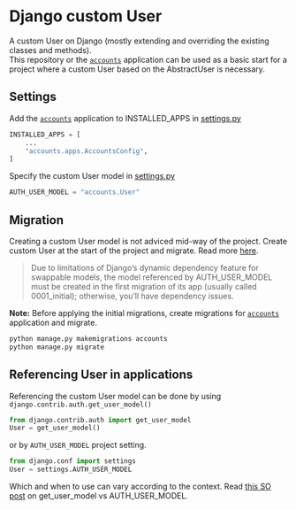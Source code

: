 # Django custom User

A custom User on Django (mostly extending and overriding the existing classes and methods).  
This repository or the [`accounts`][accounts] application can be used as a basic start for a project where a custom User based on the AbstractUser is necessary.  


## Settings

Add the [`accounts`][accounts] application to INSTALLED_APPS in [settings.py]  

```python
INSTALLED_APPS = [
	...
    "accounts.apps.AccountsConfig",
]
```

Specify the custom User model in [settings.py]  

```python
AUTH_USER_MODEL = "accounts.User"
```

## Migration

Creating a custom User model is not adviced mid-way of the project. Create custom User at the start of the project and migrate. Read more [here](link_01).  

> Due to limitations of Django’s dynamic dependency feature for swappable models, the model referenced by AUTH_USER_MODEL must be created in the first migration of its app (usually called 0001_initial); otherwise, you’ll have dependency issues.

**Note:** Before applying the initial migrations, create migrations for [`accounts`](accounts) application and migrate.  

```sh
python manage.py makemigrations accounts
python manage.py migrate
```

## Referencing User in applications

Referencing the custom User model can be done by using `django.contrib.auth.get_user_model()`

```python
from django.contrib.auth import get_user_model
User = get_user_model()
```

or by `AUTH_USER_MODEL` project setting.

```python
from django.conf import settings
User = settings.AUTH_USER_MODEL
```

Which and when to use can vary according to the context. Read [this SO post](link02) on get_user_model vs AUTH_USER_MODEL.  

[accounts]: ./accounts/
[settings.py]: ./django_custom_user/settings.py

[link01]: https://docs.djangoproject.com/en/3.2/topics/auth/customizing/#changing-to-a-custom-user-model-mid-project
[link02]: https://stackoverflow.com/questions/24629705/django-using-get-user-model-vs-settings-auth-user-model
